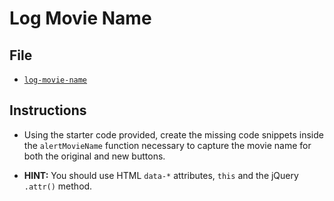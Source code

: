 # Log Movie Name

## File

* [`log-movie-name`](Unsolved/log-movie-name.html)

## Instructions

* Using the starter code provided, create the missing code snippets inside the `alertMovieName` function necessary to capture the movie name for both the original and new buttons.

* **HINT:** You should use HTML `data-*` attributes, `this` and the jQuery `.attr()` method.
